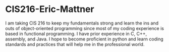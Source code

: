 # CIS216-Eric-Mattner

I am taking CIS 216 to keep my fundamentals strong and learn the ins and outs of object-oriented programming since most of my coding experience is based in functional programming. I have prior experience in C, C++, assembly, and Java. I hope to become proficient in python and learn coding standards and practices that will help me in the professional world.

